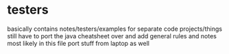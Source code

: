 # testers
basically contains notes/testers/examples for separate code projects/things
still have to port the java cheatsheet over and add general rules and notes most likely in this file
port stuff from laptop as well
